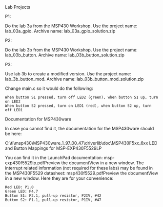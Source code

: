 Lab Projects

P1:

Do the lab 3a from the MSP430 Workshop. Use the project name: lab_03a_gpio. Archive name: lab_03a_gpio_solution.zip

P2:

Do the lab 3b from the MSP430 Workshop. Use the project name: lab_03b_button. Archive name: lab_03b_button_solution.zip

P3:

Use lab 3b to create a modified version. Use the project name: lab_3b_button_mod. Archive name: lab_03b_button_mod_solution.zip

Change main.c so it would do the following:

    When button S1 pressed, turn off LED2 (green), when button S1 up, turn on LED2
    When button S2 pressed, turn on LED1 (red), when button S2 up, turn off LED1

Documentation for MSP430ware

In case you cannot find it, the documentation for the MSP430ware should be here:

C:\ti\msp430\MSP430ware_1_97_00_47\driverlib\doc\MSP430F5xx_6xx
LED and Button Mappings for MSP-EXP430F5529LP

You can find it in the LaunchPad documentation: msp-exp430f5529lp.pdfPreview the documentView in a new window. The interrupt related information (not required for these labs) may be found in the MSP430F5529 datasheet: msp430f5529.pdfPreview the documentView in a new window. Here they are for your convenience:

    Red LED: P1.0
    Green LED: P4.7
    Button S1: P2.1, pull-up resistor, P2IV, #42
    Button S2: P1.1, pull-up resistor, P1IV, #47
